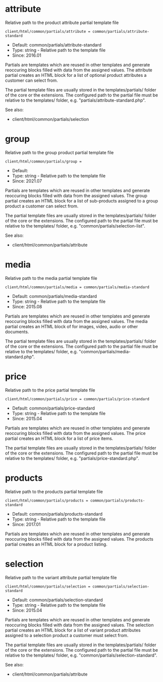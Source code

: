 
# attribute

Relative path to the product attribute partial template file

```
client/html/common/partials/attribute = common/partials/attribute-standard
```

* Default: common/partials/attribute-standard
* Type: string - Relative path to the template file
* Since: 2016.01

Partials are templates which are reused in other templates and generate
reoccuring blocks filled with data from the assigned values. The attribute
partial creates an HTML block for a list of optional product attributes a
customer can select from.

The partial template files are usually stored in the templates/partials/ folder
of the core or the extensions. The configured path to the partial file must
be relative to the templates/ folder, e.g. "partials/attribute-standard.php".

See also:

* client/html/common/partials/selection

# group

Relative path to the group product partial template file

```
client/html/common/partials/group = 
```

* Default: 
* Type: string - Relative path to the template file
* Since: 2021.07

Partials are templates which are reused in other templates and generate
reoccuring blocks filled with data from the assigned values. The group
partial creates an HTML block for a list of sub-products assigned to a
group product a customer can select from.

The partial template files are usually stored in the templates/partials/ folder
of the core or the extensions. The configured path to the partial file must
be relative to the templates/ folder, e.g. "common/partials/selection-list".

See also:

* client/html/common/partials/attribute

# media

Relative path to the media partial template file

```
client/html/common/partials/media = common/partials/media-standard
```

* Default: common/partials/media-standard
* Type: string - Relative path to the template file
* Since: 2015.08

Partials are templates which are reused in other templates and generate
reoccuring blocks filled with data from the assigned values. The media
partial creates an HTML block of for images, video, audio or other documents.

The partial template files are usually stored in the templates/partials/ folder
of the core or the extensions. The configured path to the partial file must
be relative to the templates/ folder, e.g. "common/partials/media-standard.php".


# price

Relative path to the price partial template file

```
client/html/common/partials/price = common/partials/price-standard
```

* Default: common/partials/price-standard
* Type: string - Relative path to the template file
* Since: 2015.04

Partials are templates which are reused in other templates and generate
reoccuring blocks filled with data from the assigned values. The price
partial creates an HTML block for a list of price items.

The partial template files are usually stored in the templates/partials/ folder
of the core or the extensions. The configured path to the partial file must
be relative to the templates/ folder, e.g. "partials/price-standard.php".


# products

Relative path to the products partial template file

```
client/html/common/partials/products = common/partials/products-standard
```

* Default: common/partials/products-standard
* Type: string - Relative path to the template file
* Since: 2017.01

Partials are templates which are reused in other templates and generate
reoccuring blocks filled with data from the assigned values. The products
partial creates an HTML block for a product listing.


# selection

Relative path to the variant attribute partial template file

```
client/html/common/partials/selection = common/partials/selection-standard
```

* Default: common/partials/selection-standard
* Type: string - Relative path to the template file
* Since: 2015.04

Partials are templates which are reused in other templates and generate
reoccuring blocks filled with data from the assigned values. The selection
partial creates an HTML block for a list of variant product attributes
assigned to a selection product a customer must select from.

The partial template files are usually stored in the templates/partials/ folder
of the core or the extensions. The configured path to the partial file must
be relative to the templates/ folder, e.g. "common/partials/selection-standard".

See also:

* client/html/common/partials/attribute